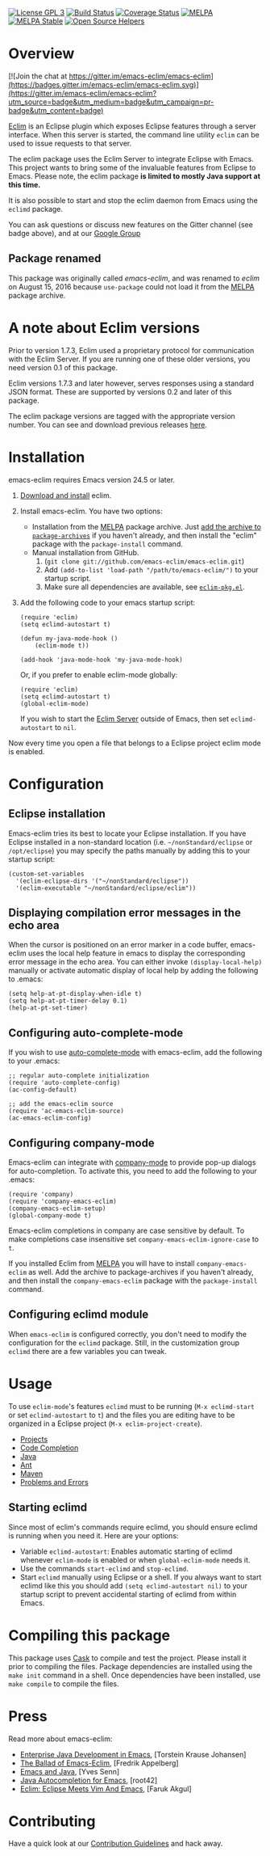 [![License GPL 3][badge-license]](http://www.gnu.org/licenses/gpl-3.0.txt)
[![Build Status](https://travis-ci.org/emacs-eclim/emacs-eclim.svg?branch=master)](https://travis-ci.org/emacs-eclim/emacs-eclim)
[![Coverage Status](https://coveralls.io/repos/github/emacs-eclim/emacs-eclim/badge.svg?branch=master)](https://coveralls.io/github/emacs-eclim/emacs-eclim?branch=master)
[![MELPA](http://melpa.org/packages/eclim-badge.svg)](http://melpa.org/#/eclim)
[![MELPA Stable](http://stable.melpa.org/packages/eclim-badge.svg)](http://stable.melpa.org/#/eclim)
[![Open Source Helpers](https://www.codetriage.com/emacs-eclim/emacs-eclim/badges/users.svg)](https://www.codetriage.com/emacs-eclim/emacs-eclim)

# Overview

[![Join the chat at https://gitter.im/emacs-eclim/emacs-eclim](https://badges.gitter.im/emacs-eclim/emacs-eclim.svg)](https://gitter.im/emacs-eclim/emacs-eclim?utm_source=badge&utm_medium=badge&utm_campaign=pr-badge&utm_content=badge)

[Eclim](http://eclim.org) is an Eclipse plugin which exposes Eclipse
features through a server interface. When this server is started, the
command line utility `eclim` can be used to issue requests to that
server.

The eclim package uses the Eclim Server to integrate Eclipse with
Emacs. This project wants to bring some of the invaluable features
from Eclipse to Emacs. Please note, the eclim package **is limited to
mostly Java support at this time.**

It is also possible to start and stop the eclim daemon from Emacs using the
`eclimd` package.

You can ask questions or discuss new features on the Gitter channel
(see badge above), and at
our
[Google Group](https://groups.google.com/forum/#!forum/emacs-eclim)

## Package renamed

This package was originally called *emacs-eclim*, and was renamed to
*eclim* on August 15, 2016 because `use-package` could not load it from
the [MELPA][melpa] package archive.

# A note about Eclim versions

Prior to version 1.7.3, Eclim used a proprietary protocol for
communication with the Eclim Server. If you are running one of these
older versions, you need version 0.1 of this package.

Eclim versions 1.7.3 and later however, serves responses using a
standard JSON format. These are supported by versions 0.2
and later of this package.

The eclim package versions are tagged with the appropriate version
number. You can see and download previous
releases [here](https://github.com/emacs-eclim/emacs-eclim/tags).

# Installation

emacs-eclim requires Emacs version 24.5 or later.

1. [Download and install](http://eclim.org/install.html) eclim.
1. Install emacs-eclim. You have two options:
   * Installation from the [MELPA][melpa] package archive. Just
     [add the archive to `package-archives`](https://melpa.org/#/getting-started)
     if you haven't already, and then install the "eclim" package with the
     `package-install` command.
   * Manual installation from GitHub.
       1. (`git clone git://github.com/emacs-eclim/emacs-eclim.git`)
       1. Add `(add-to-list 'load-path "/path/to/emacs-eclim/")` to your startup
          script.
       1. Make sure all dependencies are available, see
          [`eclim-pkg.el`](eclim-pkg.el).
1. Add the following code to your emacs startup script:

    ```emacs-lisp
    (require 'eclim)
    (setq eclimd-autostart t)

    (defun my-java-mode-hook ()
        (eclim-mode t))

    (add-hook 'java-mode-hook 'my-java-mode-hook)
    ```
    Or, if you prefer to enable eclim-mode globally:

    ```emacs-lisp
    (require 'eclim)
    (setq eclimd-autostart t)
    (global-eclim-mode)
    ```

    If you wish to start
    the [Eclim Server](http://eclim.org/#how-do-i-get-install-it)
    outside of Emacs, then set `eclimd-autostart` to `nil`.

Now every time you open a file that belongs to a Eclipse project eclim mode is
enabled.

# Configuration

## Eclipse installation

Emacs-eclim tries its best to locate your Eclipse installation. If you
have Eclipse installed in a non-standard location (i.e.
`~/nonStandard/eclipse` or `/opt/eclipse`) you may specify the paths
manually by adding this to your startup script:

```emacs-lisp
(custom-set-variables
  '(eclim-eclipse-dirs '("~/nonStandard/eclipse"))
  '(eclim-executable "~/nonStandard/eclipse/eclim"))
```

## Displaying compilation error messages in the echo area

When the cursor is positioned on an error marker in a code buffer,
emacs-eclim uses the local help feature in emacs to display the
corresponding error message in the echo area. You can either invoke
`(display-local-help)` manually or activate automatic display of local
help by adding the following to .emacs:

```emacs-lisp
(setq help-at-pt-display-when-idle t)
(setq help-at-pt-timer-delay 0.1)
(help-at-pt-set-timer)
```

## Configuring auto-complete-mode

If you wish to use [auto-complete-mode] with emacs-eclim, add the
following to your .emacs:

```emacs-lisp
;; regular auto-complete initialization
(require 'auto-complete-config)
(ac-config-default)

;; add the emacs-eclim source
(require 'ac-emacs-eclim-source)
(ac-emacs-eclim-config)
```

## Configuring company-mode

Emacs-eclim can integrate with [company-mode] to provide pop-up
dialogs for auto-completion. To activate this, you need to add the
following to your .emacs:

```emacs-lisp
(require 'company)
(require 'company-emacs-eclim)
(company-emacs-eclim-setup)
(global-company-mode t)
```

Emacs-eclim completions in company are case sensitive by default. To
make completions case insensitive set
`company-emacs-eclim-ignore-case` to `t`.

If you installed Eclim from [MELPA](melpa) you will have to install
`company-emacs-eclim` as well. Add the archive to package-archives if
you haven't already, and then install the `company-emacs-eclim`
package with the `package-install` command.

## Configuring eclimd module

When `emacs-eclim` is configured correctly, you don't need to modify the
configuration for the `eclimd` package. Still, in the customization group
`eclimd` there are a few variables you can tweak.

# Usage

To use `eclim-mode`'s features `eclimd` must to be running (`M-x eclimd-start`
or set `eclimd-autostart` to `t`) and the files you are editing have to be
organized in a Eclipse project (`M-x eclim-project-create`).

* [Projects](http://wiki.github.com/emacs-eclim/emacs-eclim/projects)
* [Code Completion](http://wiki.github.com/emacs-eclim/emacs-eclim/code-completion)
* [Java](http://wiki.github.com/emacs-eclim/emacs-eclim/java)
* [Ant](http://wiki.github.com/emacs-eclim/emacs-eclim/ant)
* [Maven](http://wiki.github.com/emacs-eclim/emacs-eclim/maven)
* [Problems and Errors](http://wiki.github.com/emacs-eclim/emacs-eclim/problems-and-errors)

## Starting eclimd

Since most of eclim's commands require eclimd, you should ensure eclimd is
running when you need it. Here are your options:

* Variable `eclimd-autostart`: Enables automatic starting of eclimd whenever
  `eclim-mode` is enabled or when `global-eclim-mode` needs it.
* Use the commands `start-eclimd` and `stop-eclimd`.
* Start `eclimd` manually using Eclipse or a shell. If you always want to start
  eclimd like this you should add `(setq eclimd-autostart nil)` to your startup
  script to prevent accidental starting of eclimd from within Emacs.

# Compiling this package

This package uses [Cask](https://github.com/cask/cask) to compile and
test the project. Please install it prior to compiling the files.
Package dependencies are installed using the `make init` command in a
shell. Once dependencies have been installed, use `make compile` to
compile the files.

# Press

Read more about emacs-eclim:

* [Enterprise Java Development in Emacs](http://www.skybert.net/emacs/java/), \[Torstein Krause Johansen\]
* [The Ballad of Emacs-Eclim](http://fredrik.appelberg.me/2012/02/02/the-ballad-of-emacs-eclim/), \[Fredrik Appelberg\]
* [Emacs and Java](http://blog.senny.ch/blog/2012/10/13/emacs-and-java-journey-of-a-hard-friendship/), \[Yves Senn\]
* [Java Autocompletion for Emacs](http://root42.blogspot.ch/2012/08/java-autocompletion-for-emacs.html), \[root42\]
* [Eclim: Eclipse Meets Vim And Emacs](http://faruk.akgul.org/blog/eclim-eclipse-meets-vim-emacs/), \[Faruk Akgul\]

# Contributing

Have a quick look at our [Contribution Guidelines](doc/CONTRIBUTING.md)
and hack away.

[company-mode]:https://github.com/company-mode/company-mode
[auto-complete-mode]:https://github.com/auto-complete/auto-complete
[melpa]:https://melpa.org/#/
[repo]:https://github.com/emacs-eclim/emacs-eclim

[badge-license]: https://img.shields.io/badge/license-GPL_3-green.svg
